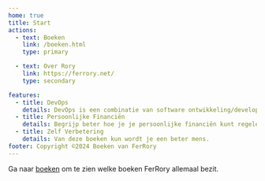 ```yaml
---
home: true
title: Start
actions:
  - text: Boeken
    link: /boeken.html
    type: primary

  - text: Over Rory
    link: https://ferrory.net/
    type: secondary

features:
  - title: DevOps
    details: DevOps is een combinatie van software ontwikkeling/development (Dev) en beheer/Operations (Ops), plus de bundeling van mensen, processen en technologie om doorlopend waarde aan klanten te bieden. 
  - title: Persoonlijke Financiën
    details: Begrijp beter hoe je je persoonlijke financiën kunt regelen. 
  - title: Zelf Verbetering
    details: Van deze boeken kun wordt je een beter mens. 
footer: Copyright ©2024 Boeken van FerRory
---
```


Ga naar [boeken] om te zien welke boeken FerRory allemaal bezit.

[boeken]: /boeken.html
